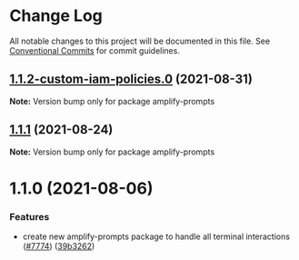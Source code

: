 # Change Log

All notable changes to this project will be documented in this file.
See [Conventional Commits](https://conventionalcommits.org) for commit guidelines.

## [1.1.2-custom-iam-policies.0](https://github.com/aws-amplify/amplify-cli/compare/amplify-prompts@1.1.1...amplify-prompts@1.1.2-custom-iam-policies.0) (2021-08-31)

**Note:** Version bump only for package amplify-prompts





## [1.1.1](https://github.com/aws-amplify/amplify-cli/compare/amplify-prompts@1.1.0...amplify-prompts@1.1.1) (2021-08-24)

**Note:** Version bump only for package amplify-prompts





# 1.1.0 (2021-08-06)


### Features

* create new amplify-prompts package to handle all terminal interactions ([#7774](https://github.com/aws-amplify/amplify-cli/issues/7774)) ([39b3262](https://github.com/aws-amplify/amplify-cli/commit/39b326202283f402f82d7e38a830acdc3845a8d7))
